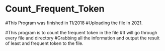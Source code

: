 # Count_Frequent_Token

#This Program was finished in 11/2018
#Uploading the file in 2021.


#This program is to count the frequent token in the file
#It will go through every file and directory
#Grabbing all the information and output the result of least and frequent token to the file.
